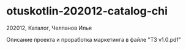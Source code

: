 # otuskotlin-202012-catalog-chi
202012, Каталог, Челпанов Илья

Описание проекта и проработка маркетинга в файле "ТЗ v1.0.pdf"
